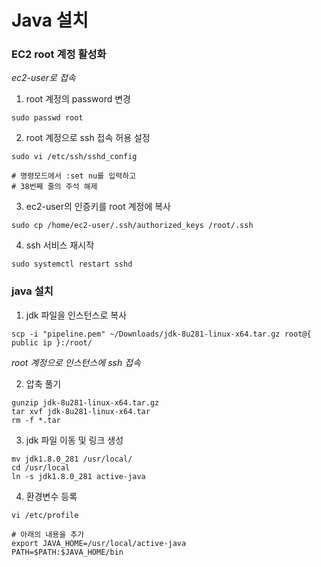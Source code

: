 # Java 설치

### EC2 root 계정 활성화

*ec2-user로 접속*

1. root 계정의 password 변경  
```
sudo passwd root
```

2. root 계정으로 ssh 접속 허용 설정
```
sudo vi /etc/ssh/sshd_config

# 명령모드에서 :set nu를 입력하고
# 38번째 줄의 주석 해제 
```

3. ec2-user의 인증키를 root 계정에 복사
```
sudo cp /home/ec2-user/.ssh/authorized_keys /root/.ssh
```

4. ssh 서비스 재시작
```
sudo systemctl restart sshd
```


### java 설치

1. jdk 파일을 인스턴스로 복사
```
scp -i "pipeline.pem" ~/Downloads/jdk-8u281-linux-x64.tar.gz root@{ public ip }:/root/
```

*root 계정으로 인스턴스에 ssh 접속*

2. 압축 풀기
```
gunzip jdk-8u281-linux-x64.tar.gz
tar xvf jdk-8u281-linux-x64.tar
rm -f *.tar
```

3. jdk 파일 이동 및 링크 생성
```
mv jdk1.8.0_281 /usr/local/
cd /usr/local
ln -s jdk1.8.0_281 active-java
```

4. 환경변수 등록
```
vi /etc/profile

# 아래의 내용을 추가
export JAVA_HOME=/usr/local/active-java
PATH=$PATH:$JAVA_HOME/bin
```